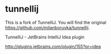tunnellij
=========

This is a fork of TunnelliJ. You will find the original https://github.com/milanboruvka/tunnellij.

TunnelliJ - JetBrains IntelliJ Idea plugin

http://plugins.jetbrains.com/plugin/155?pr=idea


